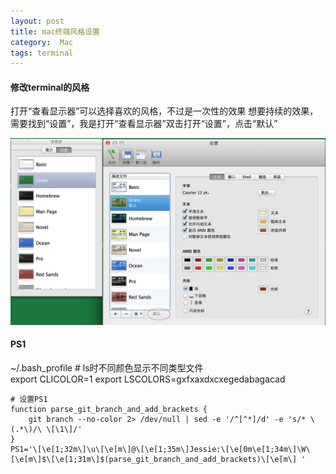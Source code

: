 ```yaml
---
layout: post
title: mac终端风格设置 
category:  Mac
tags: terminal
---
```





#### 修改terminal的风格
打开“查看显示器”可以选择喜欢的风格，不过是一次性的效果
想要持续的效果，需要找到“设置”，我是打开“查看显示器”双击打开“设置”，点击“默认”

![](/public/img/mac-terminal.png)


#### PS1
~/.bash_profile
    # ls时不同颜色显示不同类型文件                                                                                                                                               
    export CLICOLOR=1 
    export LSCOLORS=gxfxaxdxcxegedabagacad 

    # 设置PS1
    function parse_git_branch_and_add_brackets {
        git branch --no-color 2> /dev/null | sed -e '/^[^*]/d' -e 's/* \(.*\)/\ \[\1\]/'
    }
    PS1='\[\e[1;32m\]\u\[\e[m\]@\[\e[1;35m\]Jessie:\[\e[0m\e[1;34m\]\W\[\e[m\]$\[\e[1;31m\]$(parse_git_branch_and_add_brackets)\[\e[m\] '
